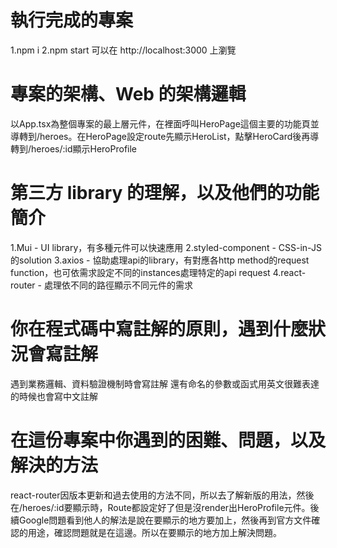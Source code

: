 # 執行完成的專案
1.npm i
2.npm start
可以在 http://localhost:3000 上瀏覽

# 專案的架構、Web 的架構邏輯
以App.tsx為整個專案的最上層元件，在裡面呼叫HeroPage這個主要的功能頁並導轉到/heroes。在HeroPage設定route先顯示HeroList，點擊HeroCard後再導轉到/heroes/:id顯示HeroProfile

# 第三方 library 的理解，以及他們的功能簡介
1.Mui - UI library，有多種元件可以快速應用
2.styled-component - CSS-in-JS的solution
3.axios - 協助處理api的library，有對應各http method的request function，也可依需求設定不同的instances處理特定的api request
4.react-router - 處理依不同的路徑顯示不同元件的需求

# 你在程式碼中寫註解的原則，遇到什麼狀況會寫註解
遇到業務邏輯、資料驗證機制時會寫註解
還有命名的參數或函式用英文很難表達的時候也會寫中文註解

# 在這份專案中你遇到的困難、問題，以及解決的方法
react-router因版本更新和過去使用的方法不同，所以去了解新版的用法，然後在/heroes/:id要顯示時，Route都設定好了但是沒render出HeroProfile元件。後續Google問題看到他人的解法是說在要顯示的地方要加上<Outlet />，然後再到官方文件確認<Outlet />的用途，確認問題就是在這邊。所以在要顯示的地方加上<Outlet />解決問題。